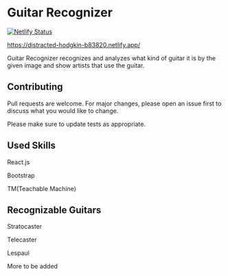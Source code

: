 # Guitar Recognizer

[![Netlify Status](https://api.netlify.com/api/v1/badges/68a9deec-d094-47ac-99f8-eb4b271ca4b9/deploy-status)](https://app.netlify.com/sites/distracted-hodgkin-b83820/deploys)

https://distracted-hodgkin-b83820.netlify.app/

Guitar Recognizer recognizes and analyzes what kind of guitar it is by the given image and show artists that use the guitar.

## Contributing

Pull requests are welcome. For major changes, please open an issue first to discuss what you would like to change.

Please make sure to update tests as appropriate.

## Used Skills

React.js

Bootstrap

TM(Teachable Machine)

## Recognizable Guitars

Stratocaster

Telecaster

Lespaul

More to be added
